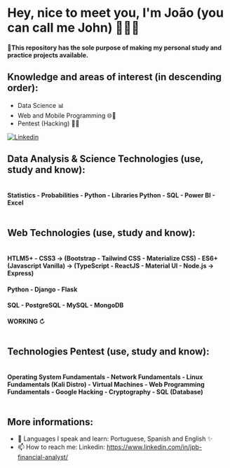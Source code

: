 # Hey, nice to meet you, I'm João (you can call me John) 👋😉😄

#### 🚨This repository has the sole purpose of making my personal study and practice projects available.

## Knowledge and areas of interest (in descending order):

- Data Science 📊
- Web and Mobile Programming 🌐📱
- Pentest (Hacking) 👨‍💻

[![Linkedin](https://img.shields.io/badge/LinkedIn-0077B5?style=for-the-badge&logo=linkedin&logoColor=white)](https://www.linkedin.com/in/jo%C3%A3o-pedro-ferreira-de-souza-batista-8088ab1a9/)

## Data Analysis & Science Technologies (use, study and know):
<div style="display: inline-block">
  <h4>Statistics - Probabilities - Python - Libraries Python - SQL - Power BI - Excel</h4>
</div> <br/>


## Web Technologies (use, study and know):
<div style="display: inline-block">
  <h4>HTLM5+ - CSS3 -> (Bootstrap - Tailwind CSS - Materialize CSS) - ES6+ (Javascript Vanilla) -> (TypeScript - ReactJS - Material UI - Node.js -> Express)</h4>
  <h4>Python - Django - Flask</h4>
  <h4>SQL - PostgreSQL - MySQL - MongoDB</h4>
  <h4>WORKING ↻</h4>
</div> <br/>


## Technologies Pentest (use, study and know):
<div style="display: inline-block">
  <h4>Operating System Fundamentals - Network Fundamentals - Linux Fundamentals (Kali Distro) - Virtual Machines - Web Programming Fundamentals - Google Hacking - Cryptography - SQL (Database)</h4>
</div> <br/>


## More informations:

- 👅 Languages I speak and learn: Portuguese, Spanish and English ✨
- 📫 How to reach me: Linkedin: https://www.linkedin.com/in/jpb-financial-analyst/


